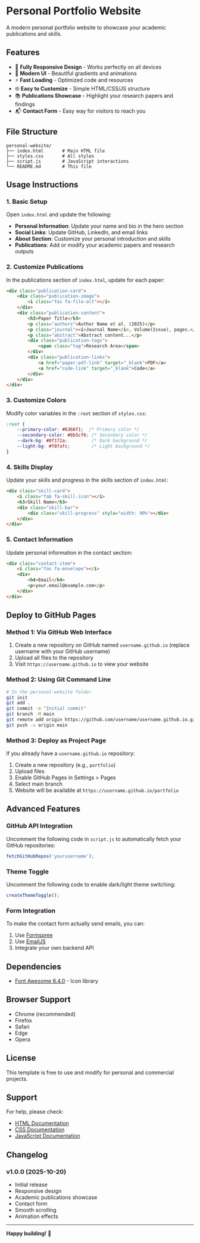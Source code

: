 # Personal Portfolio Website

A modern personal portfolio website to showcase your academic publications and skills.

## Features

- 📱 **Fully Responsive Design** - Works perfectly on all devices
- 🎨 **Modern UI** - Beautiful gradients and animations
- ⚡ **Fast Loading** - Optimized code and resources
- 🌐 **Easy to Customize** - Simple HTML/CSS/JS structure
- 📚 **Publications Showcase** - Highlight your research papers and findings
- 📬 **Contact Form** - Easy way for visitors to reach you

## File Structure

```
personal-website/
├── index.html       # Main HTML file
├── styles.css       # All styles
├── script.js        # JavaScript interactions
└── README.md        # This file
```

## Usage Instructions

### 1. Basic Setup

Open `index.html` and update the following:

- **Personal Information**: Update your name and bio in the hero section
- **Social Links**: Update GitHub, LinkedIn, and email links
- **About Section**: Customize your personal introduction and skills
- **Publications**: Add or modify your academic papers and research outputs

### 2. Customize Publications

In the publications section of `index.html`, update for each paper:

```html
<div class="publication-card">
    <div class="publication-image">
        <i class="fas fa-file-alt"></i>
    </div>
    <div class="publication-content">
        <h3>Paper Title</h3>
        <p class="authors">Author Name et al. (2025)</p>
        <p class="journal"><i>Journal Name</i>, Volume(Issue), pages.</p>
        <p class="abstract">Abstract content...</p>
        <div class="publication-tags">
            <span class="tag">Research Area</span>
        </div>
        <div class="publication-links">
            <a href="paper-pdf-link" target="_blank">PDF</a>
            <a href="code-link" target="_blank">Code</a>
        </div>
    </div>
</div>
```

### 3. Customize Colors

Modify color variables in the `:root` section of `styles.css`:

```css
:root {
    --primary-color: #6366f1;  /* Primary color */
    --secondary-color: #8b5cf6; /* Secondary color */
    --dark-bg: #0f172a;         /* Dark background */
    --light-bg: #f8fafc;        /* Light background */
}
```

### 4. Skills Display

Update your skills and progress in the skills section of `index.html`:

```html
<div class="skill-card">
    <i class="fab fa-skill-icon"></i>
    <h3>Skill Name</h3>
    <div class="skill-bar">
        <div class="skill-progress" style="width: 90%"></div>
    </div>
</div>
```

### 5. Contact Information

Update personal information in the contact section:

```html
<div class="contact-item">
    <i class="fas fa-envelope"></i>
    <div>
        <h4>Email</h4>
        <p>your.email@example.com</p>
    </div>
</div>
```

## Deploy to GitHub Pages

### Method 1: Via GitHub Web Interface

1. Create a new repository on GitHub named `username.github.io` (replace username with your GitHub username)
2. Upload all files to the repository
3. Visit `https://username.github.io` to view your website

### Method 2: Using Git Command Line

```bash
# In the personal-website folder
git init
git add .
git commit -m "Initial commit"
git branch -M main
git remote add origin https://github.com/username/username.github.io.git
git push -u origin main
```

### Method 3: Deploy as Project Page

If you already have a `username.github.io` repository:

1. Create a new repository (e.g., `portfolio`)
2. Upload files
3. Enable GitHub Pages in Settings > Pages
4. Select main branch
5. Website will be available at `https://username.github.io/portfolio`

## Advanced Features

### GitHub API Integration

Uncomment the following code in `script.js` to automatically fetch your GitHub repositories:

```javascript
fetchGitHubRepos('yourusername');
```

### Theme Toggle

Uncomment the following code to enable dark/light theme switching:

```javascript
createThemeToggle();
```

### Form Integration

To make the contact form actually send emails, you can:

1. Use [Formspree](https://formspree.io/)
2. Use [EmailJS](https://www.emailjs.com/)
3. Integrate your own backend API

## Dependencies

- [Font Awesome 6.4.0](https://fontawesome.com/) - Icon library

## Browser Support

- Chrome (recommended)
- Firefox
- Safari
- Edge
- Opera

## License

This template is free to use and modify for personal and commercial projects.

## Support

For help, please check:

- [HTML Documentation](https://developer.mozilla.org/en-US/docs/Web/HTML)
- [CSS Documentation](https://developer.mozilla.org/en-US/docs/Web/CSS)
- [JavaScript Documentation](https://developer.mozilla.org/en-US/docs/Web/JavaScript)

## Changelog

### v1.0.0 (2025-10-20)
- Initial release
- Responsive design
- Academic publications showcase
- Contact form
- Smooth scrolling
- Animation effects

---

**Happy building!** 🚀

